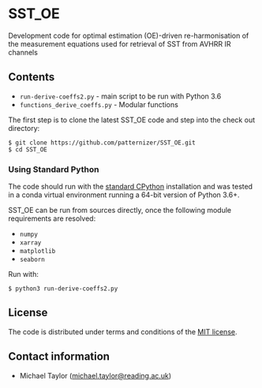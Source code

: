 # SST_OE

Development code for optimal estimation (OE)-driven re-harmonisation of the measurement equations used for retrieval of SST from AVHRR IR channels

## Contents

* `run-derive-coeffs2.py` - main script to be run with Python 3.6
* `functions_derive_coeffs.py` - Modular functions

The first step is to clone the latest SST_OE code and step into the check out directory: 

    $ git clone https://github.com/patternizer/SST_OE.git
    $ cd SST_OE
    
### Using Standard Python 

The code should run with the [standard CPython](https://www.python.org/downloads/) installation and
was tested in a conda virtual environment running a 64-bit version of Python 3.6+.

SST_OE can be run from sources directly, once the following module requirements are resolved:

* `numpy`
* `xarray`
* `matplotlib`
* `seaborn`

Run with:

    $ python3 run-derive-coeffs2.py
        
## License

The code is distributed under terms and conditions of the [MIT license](https://opensource.org/licenses/MIT).

## Contact information

* Michael Taylor (michael.taylor@reading.ac.uk)
